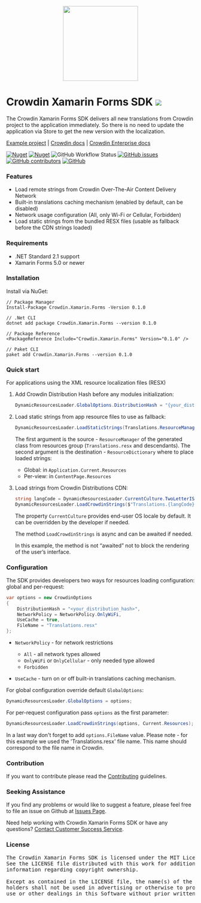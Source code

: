 
[<p align='center'><img src='https://support.crowdin.com/assets/logos/crowdin-dark-symbol.png' data-canonical-src='https://support.crowdin.com/assets/logos/crowdin-dark-symbol.png' width='200' height='200' align='center'/></p>](https://crowdin.com)

# Crowdin Xamarin Forms SDK [<img src="https://img.shields.io/badge/beta-yellow"/>](https://github.com/crowdin/xamarin-sdk)

The Crowdin Xamarin Forms SDK delivers all new translations from Crowdin project to the application immediately. So there is no need to update the application via Store to get the new version with the localization.

[Example project](https://github.com/crowdin/xamarin-sdk/tree/main/examples/TestMobileApp) | [Crowdin docs](https://support.crowdin.com/content-delivery/) | [Crowdin Enterprise docs](https://support.crowdin.com/enterprise/content-delivery/)

[![Nuget](https://img.shields.io/nuget/v/Crowdin.Xamarin.Forms?cacheSeconds=5000&logo=nuget)](https://www.nuget.org/packages/Crowdin.Xamarin.Forms/)
[![Nuget](https://img.shields.io/nuget/dt/Crowdin.Xamarin.Forms?cacheSeconds=800&logo=nuget)](https://www.nuget.org/packages/Crowdin.Xamarin.Forms/)
![GitHub Workflow Status](https://img.shields.io/github/workflow/status/crowdin/xamarin-sdk/Build%20Library?logo=github)
[![GitHub issues](https://img.shields.io/github/issues/crowdin/xamarin-sdk?cacheSeconds=9000)](https://github.com/crowdin/xamarin-sdk/issues)
[![GitHub contributors](https://img.shields.io/github/contributors/crowdin/xamarin-sdk?cacheSeconds=9000)](https://github.com/crowdin/xamarin-sdk/graphs/contributors)
[![GitHub](https://img.shields.io/github/license/crowdin/xamarin-sdk?cacheSeconds=20000)](https://github.com/crowdin/xamarin-sdk/blob/master/LICENSE)

### Features

+ Load remote strings from Crowdin Over-The-Air Content Delivery Network
+ Built-in translations caching mechanism (enabled by default, can be disabled)
+ Network usage configuration (All, only Wi-Fi or Cellular, Forbidden)
+ Load static strings from the bundled RESX files (usable as fallback before the CDN strings loaded)


### Requirements

* .NET Standard 2.1 support
* Xamarin Forms 5.0 or newer

### Installation

Install via NuGet:

```
// Package Manager
Install-Package Crowdin.Xamarin.Forms -Version 0.1.0

// .Net CLI
dotnet add package Crowdin.Xamarin.Forms --version 0.1.0

// Package Reference
<PackageReference Include="Crowdin.Xamarin.Forms" Version="0.1.0" />

// Paket CLI
paket add Crowdin.Xamarin.Forms --version 0.1.0
```

### Quick start

For applications using the XML resource localization files (RESX)

1) Add Crowdin Distribution Hash before any modules initialization:

    ```C#
    DynamicResourcesLoader.GlobalOptions.DistributionHash = "{your_distribution_hash}";
    ```

2) Load static strings from app resource files to use as fallback:

    ```C#
    DynamicResourcesLoader.LoadStaticStrings(Translations.ResourceManager, Current.Resources);
    ```

    The first argument is the source - `ResourceManager` of the generated class from resources group (`Translations.resx` and descendants).
    The second argument is the destination - `ResourceDictionary` where to place loaded strings:

    * Global: in `Application.Current.Resources`
    * Per-view: in `ContentPage.Resources`

3) Load strings from Crowdin Distributions CDN:

    ```C#
    string langCode = DynamicResourcesLoader.CurrentCulture.TwoLetterISOLanguageName;
    DynamicResourcesLoader.LoadCrowdinStrings($"Translations.{langCode}.resx", Current.Resources);
    ```

    The property `CurrentCulture` provides end-user OS locale by default.
    It can be overridden by the developer if needed.

    The method `LoadCrowdinStrings` is async and can be awaited if needed.

    In this example, the method is not “awaited” not to block the rendering of the user’s interface.

### Configuration

The SDK provides developers two ways for resources loading configuration: global and per-request:

```C#
var options = new CrowdinOptions
{
    DistributionHash = "<your_distribution_hash>",
    NetworkPolicy = NetworkPolicy.OnlyWiFi,
    UseCache = true,
    FileName = "Translations.resx"
};
```

+ `NetworkPolicy` - for network restrictions
  + `All` - all network types allowed
  + `OnlyWiFi` or `OnlyCellular` - only needed type allowed
  + `Forbidden`

+ `UseCache` - turn on or off built-in translations caching mechanism.

For global configuration override default `GlobalOptions`:

```C#
DynamicResourcesLoader.GlobalOptions = options;
```

For per-request configuration pass `options` as the first parameter:

```C#
DynamicResourcesLoader.LoadCrowdinStrings(options, Current.Resources);
```

In a last way don't forget to add `options.FileName` value. Please note - for this example we used the 'Translations.resx' file name. This name should correspond to the file name in Crowdin.

### Contribution

If you want to contribute please read the [Contributing](CONTRIBUTING.md) guidelines.

### Seeking Assistance
If you find any problems or would like to suggest a feature, please feel free to file an issue on Github at [Issues Page](https://github.com/crowdin/xamarin-sdk/issues).

Need help working with Crowdin Xamarin Forms SDK or have any questions?
[Contact Customer Success Service](https://crowdin.com/contacts).

### License
<pre>
The Crowdin Xamarin Forms SDK is licensed under the MIT License.
See the LICENSE file distributed with this work for additional
information regarding copyright ownership.

Except as contained in the LICENSE file, the name(s) of the above copyright
holders shall not be used in advertising or otherwise to promote the sale,
use or other dealings in this Software without prior written authorization.
</pre>
